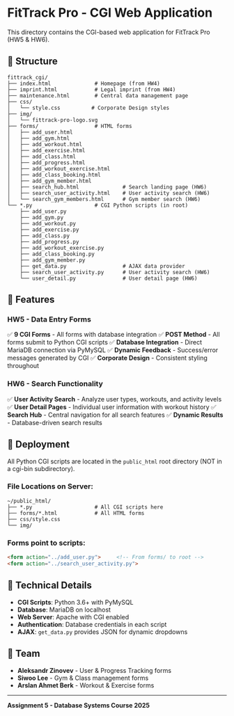 # FitTrack Pro - CGI Web Application

This directory contains the CGI-based web application for FitTrack Pro (HW5 & HW6).

## 📁 Structure

```
fittrack_cgi/
├── index.html              # Homepage (from HW4)
├── imprint.html            # Legal imprint (from HW4)
├── maintenance.html        # Central data management page
├── css/
│   └── style.css          # Corporate Design styles
├── img/
│   └── fittrack-pro-logo.svg
├── forms/                  # HTML forms
│   ├── add_user.html
│   ├── add_gym.html
│   ├── add_workout.html
│   ├── add_exercise.html
│   ├── add_class.html
│   ├── add_progress.html
│   ├── add_workout_exercise.html
│   ├── add_class_booking.html
│   ├── add_gym_member.html
│   ├── search_hub.html              # Search landing page (HW6)
│   ├── search_user_activity.html    # User activity search (HW6)
│   └── search_gym_members.html      # Gym member search (HW6)
└── *.py                    # CGI Python scripts (in root)
    ├── add_user.py
    ├── add_gym.py
    ├── add_workout.py
    ├── add_exercise.py
    ├── add_class.py
    ├── add_progress.py
    ├── add_workout_exercise.py
    ├── add_class_booking.py
    ├── add_gym_member.py
    ├── get_data.py                  # AJAX data provider
    ├── search_user_activity.py      # User activity search (HW6)
    └── user_detail.py               # User detail page (HW6)
```

## 🎯 Features

### HW5 - Data Entry Forms
✅ **9 CGI Forms** - All forms with database integration
✅ **POST Method** - All forms submit to Python CGI scripts
✅ **Database Integration** - Direct MariaDB connection via PyMySQL
✅ **Dynamic Feedback** - Success/error messages generated by CGI
✅ **Corporate Design** - Consistent styling throughout

### HW6 - Search Functionality
✅ **User Activity Search** - Analyze user types, workouts, and activity levels
✅ **User Detail Pages** - Individual user information with workout history
✅ **Search Hub** - Central navigation for all search features
✅ **Dynamic Results** - Database-driven search results

## 🚀 Deployment

All Python CGI scripts are located in the `public_html` root directory (NOT in a cgi-bin subdirectory).

### File Locations on Server:
```
~/public_html/
├── *.py                    # All CGI scripts here
├── forms/*.html            # All HTML forms
├── css/style.css
└── img/
```

### Forms point to scripts:
```html
<form action="../add_user.py">     <!-- From forms/ to root -->
<form action="../search_user_activity.py">
```

## 🔧 Technical Details

- **CGI Scripts**: Python 3.6+ with PyMySQL
- **Database**: MariaDB on localhost
- **Web Server**: Apache with CGI enabled
- **Authentication**: Database credentials in each script
- **AJAX**: `get_data.py` provides JSON for dynamic dropdowns

## 👥 Team

- **Aleksandr Zinovev** - User & Progress Tracking forms
- **Siwoo Lee** - Gym & Class management forms  
- **Arslan Ahmet Berk** - Workout & Exercise forms

---

**Assignment 5 - Database Systems Course 2025**

